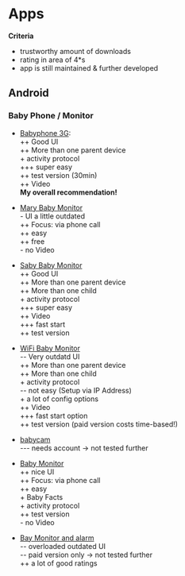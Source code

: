 # Apps

__Criteria__
- trustworthy amount of downloads
- rating in area of 4*s
- app is still maintained & further developed

## Android

### Baby Phone / Monitor

* [Babyphone 3G](https://play.google.com/store/apps/details?id=com.tappytaps.android.babymonitor3g.trial):  
++ Good UI  
++ More than one parent device  
\+ activity protocol  
+++ super easy  
++ test version (30min)  
++ Video  
__My overall recommendation!__

* [Mary Baby Monitor](https://play.google.com/store/apps/details?id=ua.com.footplay.meriradionanny.free)  
\- UI a little outdated  
++ Focus: via phone call  
++ easy  
++ free  
\- no Video  

* [Saby Baby Monitor](https://play.google.com/store/apps/details?id=com.saby.babymonitor3g)  
++ Good UI  
++ More than one parent device  
++ More than one child   
\+ activity protocol    
+++ super easy   
++ Video  
+++ fast start  
++ test version

* [WiFi Baby Monitor](https://play.google.com/store/apps/details?id=com.papenmeier.wifibabymonitor.free)  
-- Very outdatd UI  
++ More than one parent device    
++ More than one child  
\+ activity protocol  
-- not easy (Setup via IP Address)         
\+ a lot of config options    
++ Video  
+++ fast start option  
++ test version (paid version costs time-based!)

* [babycam](https://play.google.com/store/apps/details?id=com.goodbaby.babycam)  
--- needs account -> not tested further

* [Baby Monitor](https://play.google.com/store/apps/details?id=dk.mvainformatics.android.babymonitor)  
++ nice UI  
++ Focus: via phone call  
++ easy  
\+ Baby Facts  
\+ activity protocol  
++ test version  
\- no Video 

* [Bay Monitor and alarm](https://play.google.com/store/apps/details?id=com.tappytaps.android.babymonitoralarm.full)  
-- overloaded outdated UI  
-- paid version only -> not tested further  
++ a lot of good ratings  


